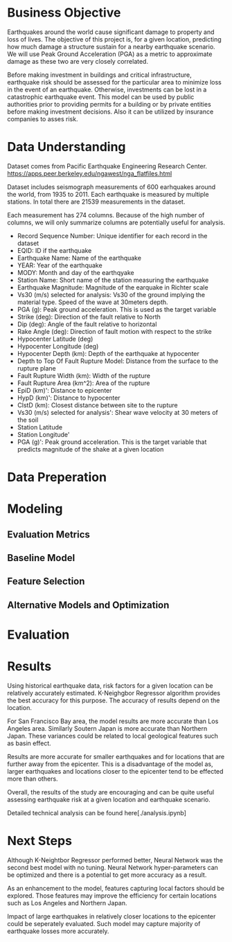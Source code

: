 # Business Objective
Earthquakes around the world cause significant damage to property and loss of lives. The objective of this project is, for a given location, predicting how much damage a structure sustain for a nearby earthquake scenario. We will use Peak Ground Acceleration (PGA) as a metric to approximate damage as these two are very closely correlated.

Before making investment in buildings and critical infrastructure, earthquake risk should be assessed for the particular area to minimize loss in the event of an earthquake. Otherwise, investments can be lost in a catastrophic earthquake event. This model can be used by public authorities prior to providing permits for a building or by private entities before making investment decisions. Also it can be utilized by insurance companies to asses risk.

# Data Understanding
Dataset comes from Pacific Earthquake Engineering Research Center. https://apps.peer.berkeley.edu/ngawest/nga_flatfiles.html

Dataset includes seismograph measurements of 600 earhquakes around the world, from 1935 to 2011. Each earthquake is measured by multiple stations. In total there are 21539 measurements in the dataset.

Each measurement has 274 columns. Because of the high number of columns, we will only summarize columns are potentially useful for analysis.

- Record Sequence Number: Unique identifier for each record in the dataset
- EQID: ID if the earthquake
- Earthquake Name: Name of the earthquake
- YEAR: Year of the earthquake
- MODY: Month and day of the earthqyake
- Station Name: Short name of the station measuring the earthquake
- Earthquake Magnitude: Magnitude of the earquake in Richter scale
- Vs30 (m/s) selected for analysis: Vs30 of the ground implying the material type. Speed of the wave at 30meters depth.
- PGA (g): Peak ground acceleration. This is used as the target variable
- Strike (deg): Direction of the fault relative to North
- Dip (deg): Angle of the fault relative to horizontal
- Rake Angle (deg): Direction of fault motion with respect to the strike
- Hypocenter Latitude (deg)
- Hypocenter Longitude (deg)
- Hypocenter Depth (km): Depth of the earthquake at hypocenter
- Depth to Top Of Fault Rupture Model: Distance from the surface to the rupture plane
- Fault Rupture Width (km): Width of the rupture
- Fault Rupture Area (km^2): Area of the rupture
- EpiD (km)': Distance to epicenter
- HypD (km)': Distance to hypocenter
- ClstD (km): Closest distance between site to the rupture
- Vs30 (m/s) selected for analysis': Shear wave velocity at 30 meters of the soil
- Station Latitude
- Station Longitude'
- PGA (g)': Peak ground acceleration. This is the target variable that predicts magnitude of the shake at a given location

# Data Preperation


# Modeling

## Evaluation Metrics

## Baseline Model

## Feature Selection

## Alternative Models and Optimization


# Evaluation


# Results
Using historical earthquake data, risk factors for a given location can be relatively accurately estimated. K-Neighgbor Regressor algorithm provides the best accuracy for this purpose.
The accuracy of results depend on the location.

For San Francisco Bay area, the model results are more accurate than Los Angeles area. Similarly Soutern Japan is more accurate than Northern Japan. These variances could be related to local geological features such as basin effect.

Results are more accurate for smaller earthquakes and for locations that are further away from the epicenter. This is a disadvantage of the model as, larger earthquakes and locations closer to the epicenter tend to be effected more than others.

Overall, the results of the study are encouraging and can be quite useful assessing earthquake risk at a given location and earthquake scenario.

Detailed technical analysis can be found here[./analysis.ipynb]

# Next Steps
Although K-Neightbor Regressor performed better, Neural Network was the second best model with no tuning. Neural Network hyper-parameters can be optimized and there is a potential to get more accuracy as a result.

As an enhancement to the model, features capturing local factors should be explored. Those features may improve the efficiency for certain locations such as Los Angeles and Northern Japan.

Impact of large earthquakes in relatively closer locations to the epicenter could be seperately evaluated. Such model may capture majority of earthquake losses more accurately. 

